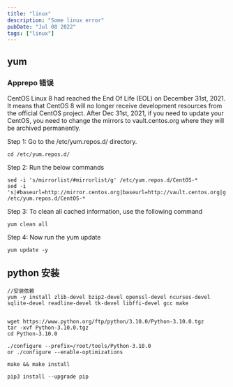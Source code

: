 ```yaml
---
title: "linux"
description: "Some linux error"
pubDate: "Jul 08 2022"
tags: ["linux"]
---
```


## yum

### Apprepo 错误

CentOS Linux 8 had reached the End Of Life (EOL) on December 31st, 2021. It means that CentOS 8 will no longer receive development resources from the official CentOS project. After Dec 31st, 2021, if you need to update your CentOS, you need to change the mirrors to vault.centos.org where they will be archived permanently.

Step 1: Go to the /etc/yum.repos.d/ directory.

```shell
cd /etc/yum.repos.d/
```

Step 2: Run the below commands

```shell
sed -i 's/mirrorlist/#mirrorlist/g' /etc/yum.repos.d/CentOS-*
sed -i 's|#baseurl=http://mirror.centos.org|baseurl=http://vault.centos.org|g' /etc/yum.repos.d/CentOS-*
```

Step 3: To clean all cached information, use the following command

```shell
yum clean all
```

Step 4: Now run the yum update

```shell
yum update -y
```

## python 安装

```shell
//安装依赖
yum -y install zlib-devel bzip2-devel openssl-devel ncurses-devel sqlite-devel readline-devel tk-devel libffi-devel gcc make


wget https://www.python.org/ftp/python/3.10.0/Python-3.10.0.tgz
tar -xvf Python-3.10.0.tgz
cd Python-3.10.0

./configure --prefix=/root/tools/Python-3.10.0
or ./configure --enable-optimizations

make && make install

pip3 install --upgrade pip
```
